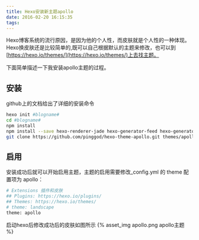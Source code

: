```yaml
---
title: Hexo安装新主题apollo
date: 2016-02-20 16:15:35
tags:
---
```


Hexo博客系统的流行原因，是因为他的个人性，而皮肤就是个人性的一种体现。Hexo换皮肤还是比较简单的,既可以自己根据默认的主题来修改，也可以到[https://hexo.io/themes/](https://hexo.io/themes/)上去找主题。

下面简单描述一下我安装apollo主题的过程。

<!-- more -->

## 安装
github上的文档给出了详细的安装命令
``` bash
hexo init #blogname#
cd #blogname# 
npm install
npm install --save hexo-renderer-jade hexo-generator-feed hexo-generator-sitemap hexo-browsersync hexo-generator-archive
git clone https://github.com/pinggod/hexo-theme-apollo.git themes/apollo
```

## 启用
安装成功后就可以开始启用主题，主题的启用需要修改_config.yml 的 theme 配置项为 apollo：
``` bash
# Extensions 插件和皮肤
## Plugins: https://hexo.io/plugins/
## Themes: https://hexo.io/themes/
# theme: landscape
theme: apollo
```

启动hexo后修改成功后的皮肤如图所示
{% asset_img apollo.png apollo主题 %}
